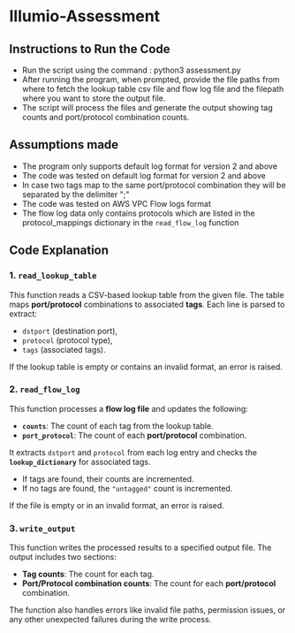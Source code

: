 # Illumio-Assessment

## Instructions to Run the Code
- Run the script using the command : python3 assessment.py<br>
- After running the program, when prompted, provide the file paths from where to fetch the lookup table csv file and flow log file and the filepath where you want to store the output file.<br>
- The script will process the files and generate the output showing tag counts and port/protocol combination counts.


## Assumptions made
- The program only supports default log format for version 2 and above
- The code was tested on default log format for version 2 and above
- In case two tags map to the same port/protocol combination they will be separated by the delimiter ";"
- The code was tested on AWS VPC Flow logs format
- The flow log data only contains protocols which are listed in the protocol_mappings dictionary in the `read_flow_log` function

## Code Explanation

### 1. `read_lookup_table`
This function reads a CSV-based lookup table from the given file. The table maps **port/protocol** combinations to associated **tags**. Each line is parsed to extract:
- `dstport` (destination port),
- `protocol` (protocol type),
- `tags` (associated tags).

If the lookup table is empty or contains an invalid format, an error is raised.

### 2. `read_flow_log`
This function processes a **flow log file** and updates the following:
- **`counts`**: The count of each tag from the lookup table.
- **`port_protocol`**: The count of each **port/protocol** combination.

It extracts `dstport` and `protocol` from each log entry and checks the **`lookup_dictionary`** for associated tags.
- If tags are found, their counts are incremented.
- If no tags are found, the `"untagged"` count is incremented.

If the file is empty or in an invalid format, an error is raised.

### 3. `write_output`
This function writes the processed results to a specified output file. The output includes two sections:
- **Tag counts**: The count for each tag.
- **Port/Protocol combination counts**: The count for each **port/protocol** combination.

The function also handles errors like invalid file paths, permission issues, or any other unexpected failures during the write process.


